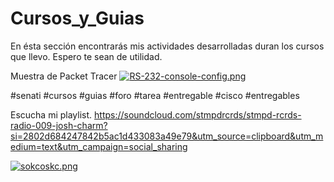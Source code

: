 # Cursos_y_Guias
En ésta sección encontrarás mis actividades desarrolladas duran los cursos que llevo. Espero te sean de utilidad.

Muestra de Packet Tracer
[![RS-232-console-config.png](https://i.postimg.cc/50JQL8p6/RS-232-console-config.png)](https://postimg.cc/jW8jrwpb)

#senati #cursos #guias #foro #tarea #entregable #cisco #entregables

Escucha mi playlist.
https://soundcloud.com/stmpdrcrds/stmpd-rcrds-radio-009-josh-charm?si=2802d684247842b5ac1d433083a49e79&utm_source=clipboard&utm_medium=text&utm_campaign=social_sharing

[![sokcoskc.png](https://i.postimg.cc/k50FZVsm/sokcoskc.png)](https://postimg.cc/8Fb6fzxK)
